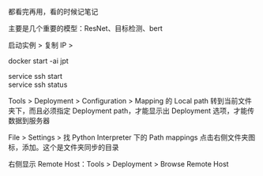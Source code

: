 
都看完再用，看的时候记笔记  

主要是几个重要的模型：ResNet、目标检测、bert  



启动实例 > 复制 IP > 

docker start -ai jpt  

service ssh start  
service ssh status  

Tools > Deployment > Configuration > Mapping 的 Local path 转到当前文件夹下，而且必须指定 Deployment path，才能显示出 Deployment 选项，才能传数据到服务器  

File > Settings > 找 Python Interpreter 下的 Path mappings 点击右侧文件夹图标，添加。这个是文件夹同步的目录  


右侧显示 Remote Host：Tools > Deployment > Browse Remote Host   
